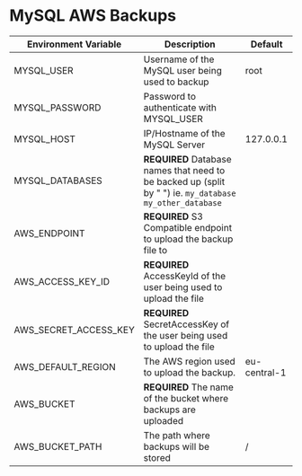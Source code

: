 # MySQL AWS Backups

| Environment Variable  | Description                                                                                              | Default      |
|-----------------------|----------------------------------------------------------------------------------------------------------|--------------|
| MYSQL_USER            | Username of the MySQL user being used to backup                                                          | root         |
| MYSQL_PASSWORD        | Password to authenticate with MYSQL_USER                                                                 |              |
| MYSQL_HOST            | IP/Hostname of the MySQL Server                                                                          | 127.0.0.1    |
| MYSQL_DATABASES       | **REQUIRED** Database names that need to be backed up (split by " ") ie. `my_database my_other_database` |              |
| AWS_ENDPOINT          | **REQUIRED** S3 Compatible endpoint to upload the backup file to                                         |              |
| AWS_ACCESS_KEY_ID     | **REQUIRED** AccessKeyId of the user being used to upload the file                                       |              |
| AWS_SECRET_ACCESS_KEY | **REQUIRED** SecretAccessKey of the user being used to upload the file                                   |              |
| AWS_DEFAULT_REGION    | The AWS region used to upload the backup.                                                                | eu-central-1 |
| AWS_BUCKET            | **REQUIRED** The name of the bucket where backups are uploaded                                           |              |
| AWS_BUCKET_PATH       | The path where backups will be stored                                                                    | /            |
